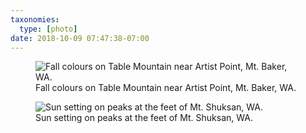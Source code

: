 ```yaml
---
taxonomies:
  type: [photo]
date: 2018-10-09 07:47:38-07:00
---
```

<figure>
  <img src="/media/images/photos/2018/10/baker-table-mountain.jpg" title="Fall colours on Table Mountain near Artist Point, Mt. Baker, WA."/>
  <figcaption>Fall colours on Table Mountain near Artist Point, Mt. Baker, WA.</figcaption>
</figure>

<figure>
  <img src="/media/images/photos/2018/10/baker-lake-ann-saddle.jpg" title="Sun setting on peaks at the feet of Mt. Shuksan, WA."/>
  <figcaption>Sun setting on peaks at the feet of Mt. Shuksan, WA.</figcaption>
</figure>
